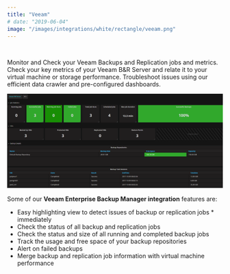 ```yaml
---
title: "Veeam"
# date: "2019-06-04"
image: "/images/integrations/white/rectangle/veeam.png"
---
```


 

<!-- ![Veeam](images/integrations/white/rectangle/veeam.png) -->



Monitor and Check your Veeam Backups and Replication jobs and metrics. Check your key metrics of your Veeam B&R Server and relate it to your virtual machine or storage performance. Troubleshoot issues using our efficient data crawler and pre-configured dashboards.


![Veeam Enterprise Backup Manager Integration](images/integrations/posts//veeam-1.png)


Some of our **Veeam Enterprise Backup Manager integration** features are:

* Easy highlighting view to detect issues of backup or replication jobs * immediately
* Check the status of all backup and replication jobs
* Check the status and size of all running and completed backup jobs
* Track the usage and free space of your backup repositories
* Alert on failed backups
* Merge backup and replication job information with virtual machine performance